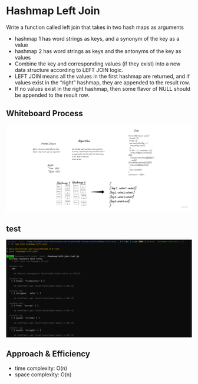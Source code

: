 # Hashmap Left Join
Write a function called left join that takes in two hash maps as arguments

* hashmap 1 has word strings as keys, and a synonym of the key as a value
* hashmap 2 has word strings as keys and the antonyms of the key as values
* Combine the key and corresponding values (if they exist) into a new data structure according to LEFT JOIN logic.
* LEFT JOIN means all the values in the first hashmap are returned, and if values exist in the “right” hashmap, they are appended to the result row.
* If no values exist in the right hashmap, then some flavor of NULL should be appended to the result row.

## Whiteboard Process

![image](./asset/hashmap-left-join.png)


## test
![image](./asset/hashmap-left-join-test.png)




## Approach & Efficiency

* time complexity: O(n) 
* space complexity: O(n)
